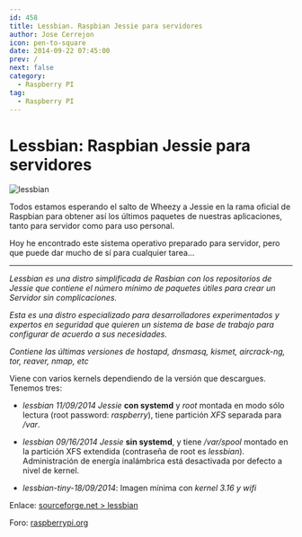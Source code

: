 ```yaml
---
id: 458
title: Lessbian. Raspbian Jessie para servidores
author: Jose Cerrejon
icon: pen-to-square
date: 2014-09-22 07:45:00
prev: /
next: false
category:
  - Raspberry PI
tag:
  - Raspberry PI
---
```


# Lessbian: Raspbian Jessie para servidores

![lessbian](/images/2014/09/lessbian.png)

Todos estamos esperando el salto de Wheezy a Jessie en la rama oficial de Raspbian para obtener así los últimos paquetes de nuestras aplicaciones, tanto para servidor como para uso personal.

Hoy he encontrado este sistema operativo preparado para servidor, pero que puede dar mucho de sí para cualquier tarea...

- - -
*Lessbian es una distro simplificada de Rasbian con los repositorios de Jessie que contiene el número mínimo de paquetes útiles para crear un Servidor sin complicaciones.*

*Esta es una distro especializado para desarrolladores experimentados y expertos en seguridad que quieren un sistema de base de trabajo para configurar de acuerdo a sus necesidades.*

*Contiene las últimas versiones de hostapd, dnsmasq, kismet, aircrack-ng, tor, reaver, nmap, etc*

Viene con varios kernels dependiendo de la versión que descargues. Tenemos tres:

* *lessbian 11/09/2014 Jessie* **con systemd** y *root* montada en modo sólo lectura (root password: *raspberry*), tiene partición *XFS* separada para */var*.

* *lessbian 09/16/2014 Jessie* **sin systemd**, y tiene */var/spool* montado en la partición XFS extendida (contraseña de root es *lessbian*). Administración de energía inalámbrica está desactivada por defecto a nivel de kernel.

* *lessbian-tiny-18/09/2014*: Imagen mínima con *kernel 3.16 y wifi*

Enlace: [sourceforge.net > lessbian](http://sourceforge.net/projects/lessbian/)

Foro: [raspberrypi.org](http://www.raspberrypi.org/forums/viewtopic.php?f=66&t=86844)